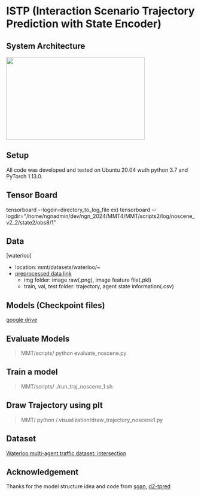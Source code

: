 # ISTP (Interaction Scenario Trajectory Prediction with State Encoder)

## System Architecture
<img src="https://github.com/user-attachments/assets/a073a915-7853-4ba3-8896-08fd6f578294" width="370" height="220"/>

## Setup
All code was developed and tested on Ubuntu 20.04 wuth python 3.7 and PyTorch 1.13.0.

## Tensor Board 

tensorboard --logdir=directory_to_log_file
ex) tensorboard --logdir="/home/ngnadmin/dev/ngn_2024/MMT4/MMT/scripts2/log/noscene_v2_2/state2/obs8/1"

## Data
[waterloo]
* location: mmt/datasets/waterloo/~
* [preprocessed data link]()
  - img folder: image raw(.png), image feature file(.pkl) 
  - train, val, test folder: trajectory, agent state information(.csv)
    
## Models (Checkpoint files)
[google drive]()

## Evaluate Models
> MMT/scripts/ python evaluate_noscene.py

## Train a model
> MMT/scripts/ ./run_traj_noscene_1.sh

## Draw Trajectory using plt
> MMT/ python /.visualization/draw_trajectory_noscene1.py

## Dataset
[Waterloo multi-agent traffic dataset: intersection]()

## Acknowledgement

Thanks for the model structure idea and code from [sgan](https://github.com/agrimgupta92/sgan), [d2-tpred](https://github.com/VTP-TL/D2-TPred) 

